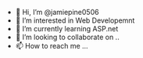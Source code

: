 - 👋 Hi, I’m @jamiepine0506
- 👀 I’m interested in Web Developemnt
- 🌱 I’m currently learning ASP.net
- 💞️ I’m looking to collaborate on ..
- 📫 How to reach me ...

<!---
jamiepine0506/jamiepine0506 is a ✨ special ✨ repository because its `README.md` (this file) appears on your GitHub profile.
You can click the Preview link to take a look at your changes.
--->
